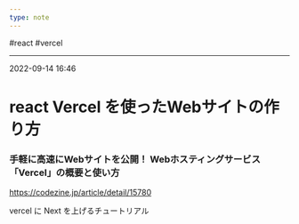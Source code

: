 ```yaml
---
type: note
---
```


#react #vercel 

---
2022-09-14  16:46

# react  Vercel を使ったWebサイトの作り方

### 手軽に高速にWebサイトを公開！ Webホスティングサービス「Vercel」の概要と使い方

https://codezine.jp/article/detail/15780

vercel に Next を上げるチュートリアル

